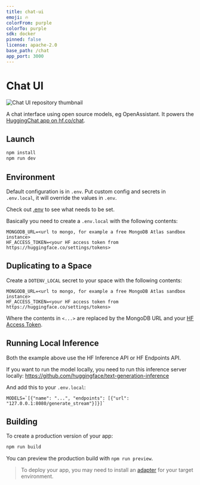 ```yaml
---
title: chat-ui
emoji: 🔥
colorFrom: purple
colorTo: purple
sdk: docker
pinned: false
license: apache-2.0
base_path: /chat
app_port: 3000
---
```


# Chat UI

![Chat UI repository thumbnail](https://huggingface.co/datasets/huggingface/documentation-images/raw/f038917dd40d711a72d654ab1abfc03ae9f177e6/chat-ui-repo-thumbnail.svg)

A chat interface using open source models, eg OpenAssistant. It powers the [HuggingChat app on hf.co/chat](https://huggingface.co/chat).

## Launch

```bash
npm install
npm run dev
```

## Environment

Default configuration is in `.env`. Put custom config and secrets in `.env.local`, it will override the values in `.env`.

Check out [.env](./.env) to see what needs to be set.

Basically you need to create a `.env.local` with the following contents:

```
MONGODB_URL=<url to mongo, for example a free MongoDB Atlas sandbox instance>
HF_ACCESS_TOKEN=<your HF access token from https://huggingface.co/settings/tokens>
```

## Duplicating to a Space

Create a `DOTENV_LOCAL` secret to your space with the following contents:

```
MONGODB_URL=<url to mongo, for example a free MongoDB Atlas sandbox instance>
HF_ACCESS_TOKEN=<your HF access token from https://huggingface.co/settings/tokens>
```

Where the contents in `<...>` are replaced by the MongoDB URL and your [HF Access Token](https://huggingface.co/settings/tokens).

## Running Local Inference

Both the example above use the HF Inference API or HF Endpoints API.

If you want to run the model locally, you need to run this inference server locally: https://github.com/huggingface/text-generation-inference

And add this to your `.env.local`:

```
MODELS=`[{"name": "...", "endpoints": [{"url": "127.0.0.1:8080/generate_stream"}]}]`
```

## Building

To create a production version of your app:

```bash
npm run build
```

You can preview the production build with `npm run preview`.

> To deploy your app, you may need to install an [adapter](https://kit.svelte.dev/docs/adapters) for your target environment.
